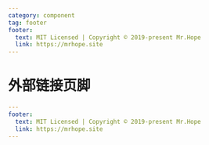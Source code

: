 ```yaml
---
category: component
tag: footer
footer: 
  text: MIT Licensed | Copyright © 2019-present Mr.Hope
  link: https://mrhope.site
---
```


# 外部链接页脚

```yml
---
footer:
  text: MIT Licensed | Copyright © 2019-present Mr.Hope
  link: https://mrhope.site
---
```
